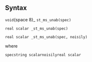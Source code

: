 ## Syntax

`void`<span options="8">{space 8}_ `st_ms_unab(spec)`

`real scalar _st_ms_unab(spec)`

`real scalar _st_ms_unab(spec, noisily)`

where

`specstring scalarnoisilyreal scalar`
